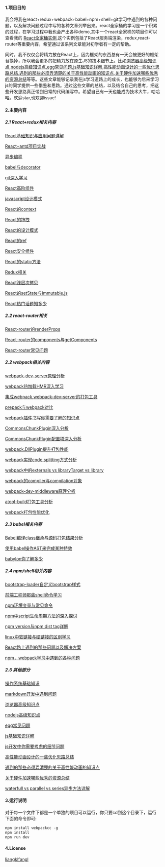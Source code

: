 #### 1.项目目的
我会将我在react+redux+webpack+babel+npm+shell+git学习中遇到的各种问题，以及解决问题过程中写的各种文章列举出来。react全家桶的学习是一个积累的过程，在学习过程中我也会产出各种demo,其中一个react全家桶的项目你可以查看我的
[React全家桶实例](https://github.com/liangklfangl/react-universal-bucket),这个实例包括了React服务端渲染，redux,react-router等重要内容，希望通过该系列文章能对初学者有一定的帮助。

同时，我不仅仅会将精力放在React上，因为框架的东西总有一天会被更好的框架替换掉，所以我会更多的把精力放在原生JS的技术细节上。比如[浏览器高级知识点](https://github.com/liangklfangl/react-article-bucket/blob/master/others/nodejs-QA/browser-QA.md),[nodejs高级知识点](https://github.com/liangklfangl/react-article-bucket/blob/master/others/nodejs-QA/node-QA.md),[egg常见问题](https://github.com/liangklfangl/react-article-bucket/blob/master/others/nodejs-QA/egg-QA.md),[js基础知识详解](./js-native/foundamental-QA.md),[高性能动画设计的一些优化思路总结](http://blog.csdn.net/liangklfang/article/details/51730556),[遇到的那些必须弄清楚的关于高性能动画的知识点](http://blog.csdn.net/liangklfang/article/details/51773257),[关于硬件加速哪些优秀的资源总结](http://blog.csdn.net/liangklfang/article/details/52074738)等等。这些文章能够记录我在js学习道路上的成长，也能够为后来学习js的同学提供一些借鉴和思路。通过这些文章的总结，以及结合自己的思考，把这些开发思路真正带到日常的代码编写中。希望自己有一天也能成为技术大牛，哈哈哈。欢迎star,也欢迎issue!


#### 2.主要内容

##### 2.1 React+redux相关内容

[React基础知识与应用问题详解](./react/readme.md)

[React+antd项目实战](./antd/warning.md)

[异步编程](./async-programing/readme.md)

[babel与decorator](./babel/decorator/readme.md)

[git深入学习](./git/readme.md)

[React高阶组件](./high-order-component/index.md)

[javascript设计模式](./javascript-pattern/readme.md)

[React的context](./react-context/README.md)

[React的拖拽](./react-dnd/)

[React的设计模式](./react-pattern/index.md)

[React的ref](./react-ref/index.md)

[React安全组件](./react-safe-component/README.md)

[React的static方法](./react-static/index.md)

[Redux相关](./redux/source/README.md)

[React浅层次拷贝](./react-copy/readme.md)

[React的setState与immutable.js](./react-copy/readme.md)

[React热门话题知多少](./others/react-QA/readme.md)

##### 2.2 react-router相关

[React-router的renderProps](./react-router/renderProps.md)

[React-router的components与getComponents](./react-router/router-components/readme.md)

[React-router常见问题](./react-router/practice.md)

##### 2.2 webpack相关内容

[webpack-dev-server原理分析](https://github.com/liangklfangl/webpack-dev-server)

[webpack热加载HMR深入学习](https://github.com/liangklfangl/webpack-hmr)

[集成webpack,webpack-dev-server的打包工具](https://github.com/liangklfangl/wcf)

[prepack与webpack对比](https://github.com/liangklfangl/prepack-vs-webpack)

[webpack插件书写你需要了解的知识点](https://github.com/liangklfangl/webpack-common-sense)

[CommonsChunkPlugin深入分析](https://github.com/liangklfangl/commonchunkplugin-source-code)

[CommonsChunkPlugin配置项深入分析](https://github.com/liangklfangl/commonsChunkPlugin_Config)

[webpack.DllPlugin提升打包性能](https://github.com/liangklfangl/webpackDll)

[webpack实现code splitting方式分析](https://github.com/liangklfangl/webpack-code-splitting)

[webpack中的externals vs libraryTarget vs library](https://github.com/liangklfangl/webpack-external-library)

[webpack的compiler与compilation对象](https://github.com/liangklfangl/webpack-compiler-and-compilation)

[webpack-dev-middleware原理分析](https://github.com/liangklfang/webpack-dev-middleware)

[atool-build打包工具分析](https://github.com/liangklfangl/atool-build-source)

[webpack打包性能优化](./webpack/optimize.md)

##### 2.3 babel相关内容

[Babel编译class继承与源码打包结果分析](https://github.com/liangklfangl/babel-compiler-extends)

[使用babel操作AST来完成某种特效](https://github.com/liangklfangl/astexample)

[babylon你了解多少](https://github.com/liangklfangl/babylon)


##### 2.4 npm/shell相关内容

[bootstrap-loader自定义bootstrap样式](https://github.com/liangklfangl/bootstrap-loader-demo)

[前端工程师那些shell命令学习](https://github.com/liangklfangl/shellGlobStar)

[npm环境变量与常见命令](https://github.com/liangklfangl/npm-command)

[npm中script生命周期方法的深入探讨](https://github.com/liangklfangl/devPlusDependencies)

[npm version与npm dist tag详解](https://github.com/liangklfangl/npm-dist-tag)

[linux中软链接与硬链接的区别学习](https://github.com/liangklfangl/shellGlobStar/blob/master/src/others/link-hard-soft.md)

[React路上遇到的那些问题以及解决方案](http://blog.csdn.net/liangklfang/article/details/53694994)

[npm，webpack学习中遇到的各种问题](http://blog.csdn.net/liangklfang/article/details/53229237)


##### 2.5 其他部分
[操作系统基础知识](./computer-QA/os-QA.md)

[markdown开发中遇到问题](./others/markdown-QA/readme.md)

[浏览器高级知识点](https://github.com/liangklfangl/react-article-bucket/blob/master/others/nodejs-QA/browser-QA.md)

[nodejs高级知识点](https://github.com/liangklfangl/react-article-bucket/blob/master/others/nodejs-QA/node-QA.md)

[egg常见问题](https://github.com/liangklfangl/react-article-bucket/blob/master/others/nodejs-QA/egg-QA.md)

[js基础知识详解](./js-native/foundamental-QA.md)

[js开发中你需要考虑的细节问题](./js-native/developer-tips.md)

[高性能动画设计的一些优化思路总结](http://blog.csdn.net/liangklfang/article/details/51730556)

[遇到的那些必须弄清楚的关于高性能动画的知识点](http://blog.csdn.net/liangklfang/article/details/51773257)

[关于硬件加速哪些优秀的资源总结](http://blog.csdn.net/liangklfang/article/details/52074738)

[waterfull vs parallel vs series异步方法详解](./async-programing/async-js/readme.md)

#### 3.运行说明
对于每一个文件下都是一个单独的项目可以运行，你只要cd到这个目录下，运行下面的命令即可:

```js
npm install webpackcc -g
npm install 
npm run dev
```

#### 4.License

[liangklfangl](https://github.com/liangklfangl)
